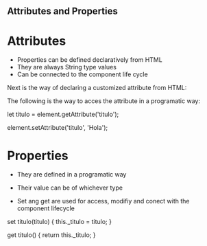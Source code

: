 ## Attributes and Properties

# Attributes

* Properties can be defined declaratively from HTML
* They are always String type values
* Can be connected to the component life cycle

Next is the way of declaring a customized attribute from HTML:

<web-component titulo="Hola mundo"></web-component>

The following is the way to acces the attribute in a programatic way:

let titulo = element.getAttribute('titulo');

element.setAttribute('titulo', 'Hola');

# Properties

* They are defined in a programatic way

* Their value can be of whichever type

* Set ang get are used for access, modifiy and conect with the component lifecycle

set titulo(titulo) {
    this._titulo = titulo;
}

get titulo() {
    return this._titulo;
}